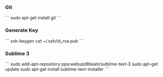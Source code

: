 
### Git

´´´
sudo apt-get install git
´´´


### Generate Key
´´´
ssh-keygen
cat ~/.ssh/id_rsa.pub
´´´



### Sublime 3

´´´
sudo add-apt-repository ppa:webupd8team/sublime-text-3
sudo apt-get update
sudo apt-get install sublime-text-installer
´´´
